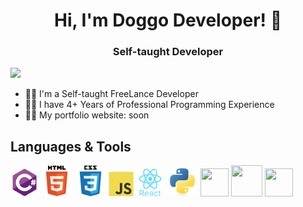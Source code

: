 


<h1 align="center">Hi, I'm Doggo Developer! 👋</h1>
<h3 align="center">Self-taught Developer</h3>

![](https://komarev.com/ghpvc/?username=ElJ0k3r&color=green)

- 👨‍💻 I'm a Self-taught FreeLance Developer
- 👨‍💻 I have 4+ Years of Professional Programming Experience
- 👨‍💻 My portfolio website: soon
## Languages &  Tools
 <img src="https://raw.githubusercontent.com/devicons/devicon/master/icons/csharp/csharp-original.svg" height=45 width=45> <img src="https://raw.githubusercontent.com/devicons/devicon/master/icons/html5/html5-original-wordmark.svg" width=50  height=50> <img src="https://raw.githubusercontent.com/devicons/devicon/master/icons/css3/css3-original-wordmark.svg" height=50 width=50> <img src="https://raw.githubusercontent.com/devicons/devicon/master/icons/javascript/javascript-original.svg" width=40 height=40> <img src="https://raw.githubusercontent.com/devicons/devicon/master/icons/react/react-original-wordmark.svg" width=45 height=45> <img src="https://raw.githubusercontent.com/devicons/devicon/master/icons/python/python-original.svg" width=50 height=50> <img src="https://code.visualstudio.com/assets/images/code-stable.png" height=45 width=45> <img src="https://godotengine.org/themes/godotengine/assets/press/icon_color.png" width=50 height=50> <img src="https://visualstudio.microsoft.com/wp-content/uploads/2019/06/BrandVisualStudioWin2019-3.svg" height=45 width=45>
<!---
ElJ0k3r/ElJ0k3r is a ✨ special ✨ repository because its `README.md` (this file) appears on your GitHub profile.
You can click the Preview link to take a look at your changes.
--->
